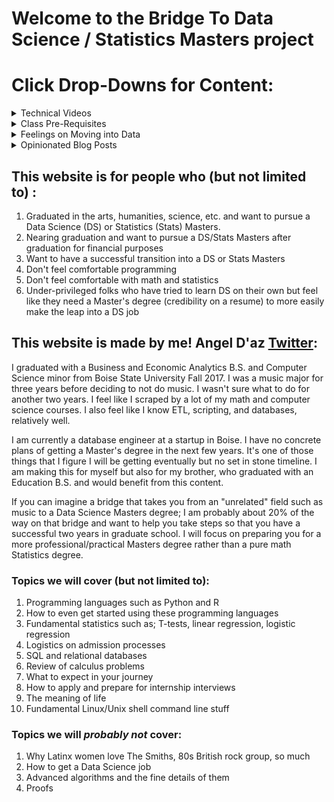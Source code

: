 # Welcome to the Bridge To Data Science / Statistics Masters project

# Click Drop-Downs for Content:

<details>
<summary>Technical Videos</summary>
<br>
  <summary>Basic Data Collection and Spreadsheets</summary>
  <dl>
  <a href="https://angelddaz.github.io/bridgetomasters/spreadsheets.html">Transcript dataset+Spreadsheets</a> 
  </dl>
  <dl>
  <a href="https://angelddaz.github.io/bridgetomasters/collect_data.html">How to Collect Your Own Data</a> 
  </dl>
  
  <summary>SQL and Relational Databases</summary>
  <dl>
  <a href="https://angelddaz.github.io/bridgetomasters/singletablequeries.html">Single Table Queries and GROUP BY</a> 
  </dl>
  
  <summary>R</summary>
  <dl>
  <a href="https://angelddaz.github.io/bridgetomasters/kanye_barchart.html">Kanye Bar Chart</a> 
  </dl>
  
  <summary>Python</summary>
  "Nothing here yet"
  
</details>

<details>
<summary>Class Pre-Requisites</summary>
<br>
  <dl>
  <a href="https://angelddaz.github.io/bridgetomasters/prereqs.html">What Classes Do I have to Take?</a> 
  </dl>
</details>

<details>
<summary>Feelings on Moving into Data</summary>
<br>
  <dl>
  <a href="https://angelddaz.github.io/bridgetomasters/story.html">My Story</a> 
  </dl>
</details>

<details>
<summary>Opinionated Blog Posts</summary>
<br>
  <dl>
  <a href="https://angelddaz.github.io/bridgetomasters/structure_and_creativity.html">Structure and Creativity</a> 
  </dl>
  <dl>
  <a href="https://angelddaz.github.io/bridgetomasters/email_comm.html">Written Communication Tips for First-Gen</a> 
  </dl>
  <a href="https://angelddaz.github.io/bridgetomasters/nyr2018.html">NY R Conference 2018 thoughts</a> 
  </dl>
  
</details>

## This website is for people who (but not limited to) :
1. Graduated in the arts, humanities, science, etc. and want to pursue a Data Science (DS) or Statistics (Stats) Masters.
2. Nearing graduation and want to pursue a DS/Stats Masters after graduation for financial purposes
3. Want to have a successful transition into a DS or Stats Masters
4. Don't feel comfortable programming
5. Don't feel comfortable with math and statistics
6. Under-privileged folks who have tried to learn DS on their own but feel like they need a Master's degree (credibility on a resume) to more easily make the leap into a DS job

## This website is made by me! Angel D'az [Twitter](https://twitter.com/angeld_az):
I graduated with a Business and Economic Analytics B.S. and Computer Science minor from Boise State University Fall 2017.
I was a music major for three years before deciding to not do music. I wasn't sure what to do for another two years.
I feel like I scraped by a lot of my math and computer science courses. I also feel like I know ETL, scripting, and databases,
relatively well.

I am currently a database engineer at a startup in Boise. I have no concrete plans of getting a Master's degree in the next few years.
It's one of those things that I figure I will be getting eventually but no set in stone timeline. I am making this for myself but 
also for my brother, who graduated with an Education B.S. and would benefit from this content.

If you can imagine a bridge that takes you from an "unrelated" field such as music to a Data Science Masters degree;
I am probably about 20% of the way on that bridge and want to help you take steps so that you have a successful two years
in graduate school. I will focus on preparing you for a more professional/practical Masters degree rather than a pure math
Statistics degree.

### Topics we will cover (but not limited to):
1. Programming languages such as Python and R
2. How to even get started using these programming languages
3. Fundamental statistics such as; T-tests, linear regression, logistic regression
4. Logistics on admission processes
5. SQL and relational databases
6. Review of calculus problems
7. What to expect in your journey
8. How to apply and prepare for internship interviews
9. The meaning of life
10. Fundamental Linux/Unix shell command line stuff

### Topics we will *probably not* cover:
1. Why Latinx women love The Smiths, 80s British rock group, so much
2. How to get a Data Science job
3. Advanced algorithms and the fine details of them
4. Proofs
